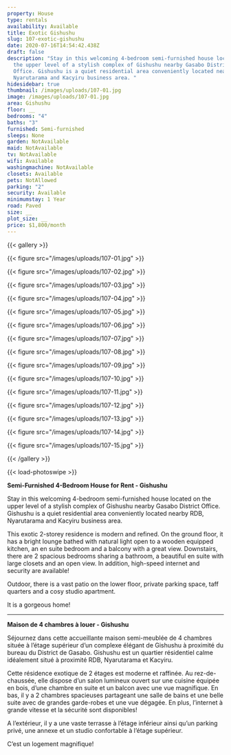 ```yaml
---
property: House
type: rentals
availability: Available
title: Exotic Gishushu
slug: 107-exotic-gishushu
date: 2020-07-16T14:54:42.438Z
draft: false
description: "Stay in this welcoming 4-bedroom semi-furnished house located on
  the upper level of a stylish complex of Gishushu nearby Gasabo District
  Office. Gishushu is a quiet residential area conveniently located nearby RDB,
  Nyarutarama and Kacyiru business area. "
hidesidebar: true
thumbnail: /images/uploads/107-01.jpg
image: /images/uploads/107-01.jpg
area: Gishushu
floor: __
bedrooms: "4"
baths: "3"
furnished: Semi-furnished
sleeps: None
garden: NotAvailable
maid: NotAvailable
tv: NotAvailable
wifi: Available
washingmachine: NotAvailable
closets: Available
pets: NotAllowed
parking: "2"
security: Available
minimumstay: 1 Year
road: Paved
size: __
plot_size: __
price: $1,800/month
---
```

{{< gallery >}}

{{< figure src="/images/uploads/107-01.jpg" >}}

{{< figure src="/images/uploads/107-02.jpg" >}}

{{< figure src="/images/uploads/107-03.jpg" >}}

{{< figure src="/images/uploads/107-04.jpg" >}}

{{< figure src="/images/uploads/107-05.jpg" >}}

{{< figure src="/images/uploads/107-06.jpg" >}}

{{< figure src="/images/uploads/107-07.jpg" >}}

{{< figure src="/images/uploads/107-08.jpg" >}}

{{< figure src="/images/uploads/107-09.jpg" >}}

{{< figure src="/images/uploads/107-10.jpg" >}}

{{< figure src="/images/uploads/107-11.jpg" >}}

{{< figure src="/images/uploads/107-12.jpg" >}}

{{< figure src="/images/uploads/107-13.jpg" >}}

{{< figure src="/images/uploads/107-14.jpg" >}}

{{< figure src="/images/uploads/107-15.jpg" >}}

{{< /gallery >}}

{{< load-photoswipe >}}

**Semi-Furnished 4-Bedroom House for Rent - Gishushu**

Stay in this welcoming 4-bedroom semi-furnished house located on the upper level of a stylish complex of Gishushu nearby Gasabo District Office. Gishushu is a quiet residential area conveniently located nearby RDB, Nyarutarama and Kacyiru business area.

This exotic 2-storey residence is modern and refined. On the ground floor, it has a bright lounge bathed with natural light open to a wooden equipped kitchen, an en suite bedroom and a balcony with a great view. Downstairs, there are 2 spacious[](<>) bedrooms sharing a bathroom, a beautiful en suite with large closets and an open view. In addition, high-speed internet and security are available!

Outdoor, there is a vast patio on the lower floor, private parking space, taff quarters and a cosy studio apartment.

It is a gorgeous home!

- - -

**Maison de 4 chambres à louer - Gishushu**

Séjournez dans cette accueillante maison semi-meublée de 4 chambres située à l’étage supérieur d’un complexe élégant de Gishushu à proximité du bureau du District de Gasabo. Gishushu est un quartier résidentiel calme idéalement situé à proximité RDB, Nyarutarama et Kacyiru.

Cette résidence exotique de 2 étages est moderne et raffinée. Au rez-de-chaussée, elle dispose d’un salon lumineux ouvert sur une cuisine équipée en bois, d’une chambre en suite et un balcon avec une vue magnifique. En bas, il y a 2 chambres spacieuses partageant une salle de bains et une belle suite avec de grandes garde-robes et une vue dégagée. En plus, l’internet à grande vitesse et la sécurité sont disponibles!

A l’extérieur, il y a une vaste terrasse à l’étage inférieur ainsi qu’un parking privé, une annexe et un studio confortable à l’étage supérieur.

C’est un logement magnifique!